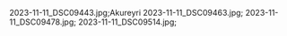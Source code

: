 2023-11-11_DSC09443.jpg;Akureyri
2023-11-11_DSC09463.jpg;
2023-11-11_DSC09478.jpg;
2023-11-11_DSC09514.jpg;